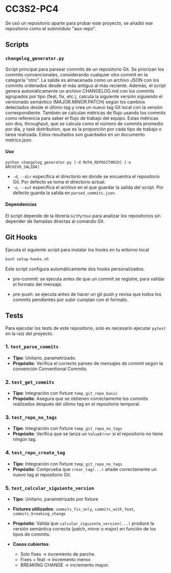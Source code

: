 # CC3S2-PC4

Se usó un repositorio aparte para probar este proyecto, se añadió ese repositorio como el submódulo "aux-repo".

## Scripts

### `changelog_generator.py`

Script principal para parsear commits de un repositorio Git. Se priorizan los commits convencionales, considerando cualquier otro commit en la categoría "otro". La salida es almacenada como un archivo JSON con los commits ordenados desde el más antiguo al más reciente. Además, el script genera automáticamente un archivo CHANGELOG.md con los commits agrupados por tipo (feat, fix, etc.), calcula la siguiente versión siguiendo el versionado semántico (MAJOR.MINOR.PATCH) según los cambios detectados desde el último tag y crea un nuevo tag Git local con la versión correspondiente.
También se calculan métricas de flujo usando los commits como referencia para saber el flujo de trabajo del equipo. Estas métricas son dos, throughput, que se calcula como el número de commits promedio por día, y task distribution, que es la proporción por cada tipo de trabajo o tarea realizada. Estos resultados son guardados en un documento metrics.json.

#### Uso

```
python changelog_generator.py [-d RUTA_REPOSITORIO] [-o ARCHIVO_SALIDA]
```

* `-d`, `--dir` especifica el directorio en donde se encuentra el repositorio Git. Por defecto se toma el directorio actual.
* `-o`, `--out` especifica el archivo en el que guardar la salida del script. Por defecto guarda la salida en `parsed_commits.json`.

#### Dependencias

El script depende de la librería `GitPython` para analizar los repositorios sin depender de llamadas directas al comando Git.

## Git Hooks

Ejecuta el siguiente script para instalar los hooks en tu entorno local
```bash
bash setup-hooks.sh
```
Este script configura automáticamente dos hooks personalizados:

- pre-commit: se ejecuta antes de que un commit se registre, para validar el formato del mensaje.

- pre-push: se ejecuta antes de hacer un git push y revisa que todos los commits pendientes por subir cumplan con el formato.

## Tests

Para ejecutar los tests de este repositorio, solo es necesario ejecutar `pytest` en la raíz del proyecto.

### 1. `test_parse_commits`

* **Tipo**: Unitario, parametrizado.
* **Propósito**: Verifica el correcto parseo de mensajes de commit según la convención Conventional Commits.

### 2. `test_get_commits`

* **Tipo**: Integración con fixture `temp_git_repo_basic`
* **Propósito**: Asegura que se obtienen correctamente los commits realizados después del último tag en el repositorio temporal.

### 3. `test_repo_no_tags`

* **Tipo**: Integración con fixture `temp_git_repo_no_tags`
* **Propósito**: Verifica que se lanza un `ValueError` si el repositorio no tiene ningún tag.

### 4. `test_repo_create_tag`

* **Tipo**: Integración con fixture `temp_git_repo_no_tags`
* **Propósito**: Comprueba que `crear_tag(...)` añade correctamente un nuevo tag al repositorio Git.

### 5. `test_calcular_siguiente_version`

* **Tipo**: Unitario, parametrizado por fixture
* **Fixtures utilizados**: `commits_fix_only`, `commits_with_feat`, `commits_breaking_change`
* **Propósito**: Valida que `calcular_siguiente_version(...)` produce la versión semántica correcta (patch, minor o major) en función de los tipos de commits.
* **Casos cubiertos**:

  * Solo fixes → incremento de parche.
  * Fixes + feat → incremento menor.
  * BREAKING CHANGE → incremento mayor.
